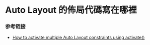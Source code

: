# Auto Layout 的佈局代碼寫在哪裡




### 参考链接
* [How to activate multiple Auto Layout constraints using activate()](https://www.hackingwithswift.com/example-code/uikit/how-to-activate-multiple-auto-layout-constraints-using-activate)

